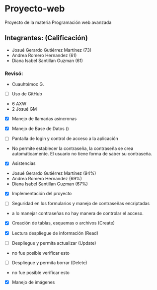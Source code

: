 # Proyecto-web
Proyecto de la materia Programación web avanzada 

## Integrantes: (Calificación)

- Josué Gerardo Gutiérrez Martínez  (73)
- Andrea Romero Hernandez           (61)
- Diana Isabel Santillan Guzman     (61)


### Revisó:
- Cuauhtémoc G.
- [ ] Uso de GitHub 
 -  6 AXW
 -  2  Josué GM


- [x] Manejo de llamadas asíncronas
 

- [x] Manejo de Base de Datos ()
 

- [ ] Pantalla de login y control de acceso a la aplicación
 - No permite establecer la contraseña, la contraseña se crea automáticamente. El usuario no tiene forma de saber su contraseña.



- [x] Asistencias
 - Josué Gerardo Gutiérrez Martínez (94%)
 - Andrea Romero Hernandez          (69%)
 - Diana Isabel Santillan Guzman    (67%)


- [x] Implementación del proyecto
 

- [ ] Seguridad en los formularios y manejo de contraseñas encriptadas
 - a lo manejar contraseñas no hay manera de controlar el acceso.
- [x] Creación de tablas, esquemas o archivos (Create)


- [x] Lectura  despliegue de información (Read)


- [ ] Despliegue y permita actualizar (Update)
 - no fue posible verificar esto

- [ ] Despliegue  y permita borrar (Delete)
 - no fue posible verificar esto

- [x] Manejo de imágenes 
 




